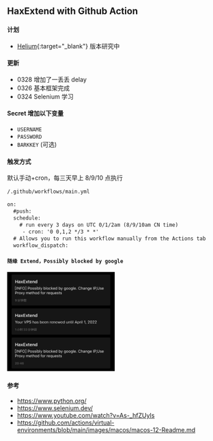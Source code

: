 ## HaxExtend with Github Action
#### 计划
- [Helium](https://github.com/mybdye/HaxExtend_helium){:target="_blank"} 版本研究中

#### 更新
- 0328 增加了一丢丢 delay
- 0326 基本框架完成
- 0324 Selenium 学习

#### Secret 增加以下变量
- ```USERNAME```
- ```PASSWORD```
- ```BARKKEY``` (可选)

#### 触发方式
默认手动+cron，每三天早上 8/9/10 点执行

```
/.github/workflows/main.yml
```

```
on:
  #push:
  schedule:
    # run every 3 days on UTC 0/1/2am (8/9/10am CN time)
     - cron: '0 0,1,2 */3 * *'
  # Allows you to run this workflow manually from the Actions tab
  workflow_dispatch:
```

#### ```随缘 Extend，Possibly blocked by google```

<img src=./result.jpeg width=50% />

#### 参考
- https://www.python.org/
- https://www.selenium.dev/
- https://www.youtube.com/watch?v=As-_hfZUyIs
- https://github.com/actions/virtual-environments/blob/main/images/macos/macos-12-Readme.md
